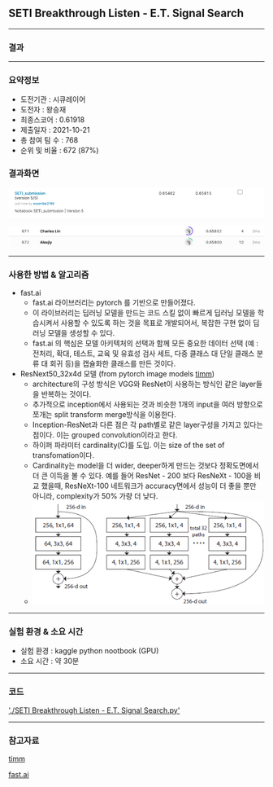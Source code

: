 ## SETI Breakthrough Listen - E.T. Signal Search

------------

### 결과

----------------

### 요약정보

* 도전기관 : 시큐레이어
* 도전자 : 왕승재
* 최종스코어 : 0.61918
* 제출일자 : 2021-10-21
* 총 참여 팀 수 : 768
* 순위 및 비율 : 672 (87%)

### 결과화면

![결과](screanshot/score.png)

![결과](screanshot/leaderboard.png)

----------

### 사용한 방법 & 알고리즘

* fast.ai
  * fast.ai 라이브러리는 pytorch 를 기반으로 만들어졌다. 
  * 이 라이브러리는 딥러닝 모델을 만드는 코드 스킬 없이 빠르게 딥러닝 모델을 학습시켜서 사용할 수 있도록 하는 것을 목표로 개발되어서, 복잡한 구현 없이 딥러닝 모델을 생성할 수 있다.
  * fast.ai 의 핵심은 모델 아키텍처의 선택과 함께 모든 중요한 데이터 선택 (예 : 전처리, 확대, 테스트, 교육 및 유효성 검사 세트, 다중 클래스 대 단일 클래스 분류 대 회귀 등)을 캡슐화한 클래스를 만든 것이다.
* ResNext50_32x4d 모델 (from pytorch image models [timm](https://github.com/rwightman/pytorch-image-models))
  * architecture의 구성 방식은 VGG와 ResNet이 사용하는 방식인 같은 layer들을 반복하는 것이다. 
  * 추가적으로 inception에서 사용되는 것과 비슷한 1개의 input을 여러 방향으로 쪼개는 split transform merge방식을 이용한다.
  * Inception-ResNet과 다른 점은 각 path별로 같은 layer구성을 가지고 있다는 점이다. 이는 grouped convolution이라고 한다.
  * 하이퍼 파라미터 cardinality(C)를 도입. 이는 size of the set of transfomation이다.
  * Cardinality는 model을 더 wider, deeper하게 만드는 것보다 정확도면에서 더 큰 이득을 볼 수 있다. 예를 들어 ResNet - 200 보다 ResNeXt - 100을 비교 했을때, ResNeXt-100 네트워크가 accuracy면에서 성능이 더 좋을 뿐만 아니라, complexity가 50% 가량 더 낮다.
  * ![model](screanshot/model.png)

-------------

### 실험 환경 & 소요 시간

* 실험 환경 : kaggle python nootbook (GPU)
* 소요 시간 : 약 30분

-----------

### 코드

['./SETI Breakthrough Listen - E.T. Signal Search.py'](https://github.com/essential2189/AI_Competitions_2/blob/main/kaggle/SETI%20Breakthrough%20Listen%20-%20E.T.%20Signal%20Search/SETI%20Breakthrough%20Listen%20-%20E.T.%20Signal%20Search.py)

-----------

### 참고자료

[timm](https://fastai.github.io/timmdocs/)

[fast.ai](https://www.fast.ai/)
